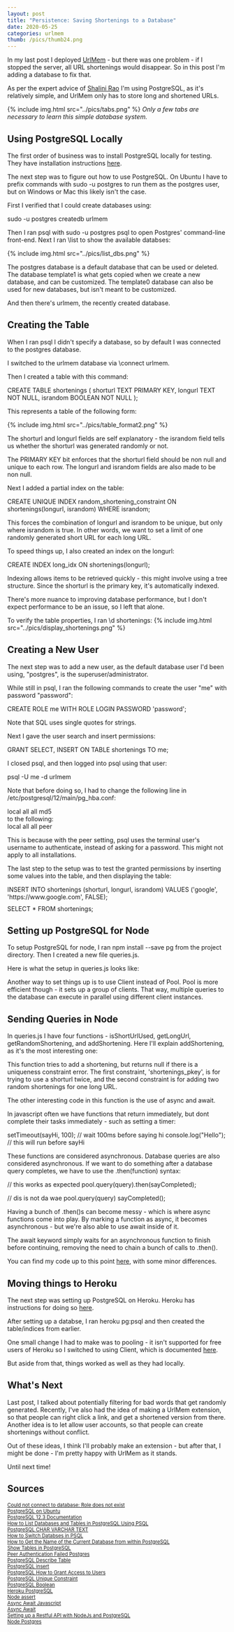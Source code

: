 ```yaml
---
layout: post
title: "Persistence: Saving Shortenings to a Database"
date: 2020-05-25
categories: urlmem
thumb: /pics/thumb24.png
---
```


In my last post I deployed <a href="https://UrlMem.com">UrlMem</a> - but there
was one problem - if I stopped the server, all URL shortenings would disappear.
So in this post I'm adding a database to fix that.

As per the expert advice of
<a href="http://www.shalinidrao.com/">Shalini Rao</a> I'm using PostgreSQL, as
it's relatively simple, and UrlMem only has to store long and shortened URLs.

{% include img.html src="../pics/tabs.png" %}
*Only a few tabs are necessary to learn this simple database system.*

## Using PostgreSQL Locally

The first order of business was to install PostgreSQL locally for testing. They
have installation instructions
<a href="https://www.postgresql.org/download/">here</a>.

The next step was to figure out how to use PostgreSQL. On Ubuntu I have to
prefix commands with <span class="code">sudo -u postgres</span> to run them as
the postgres user, but on Windows or Mac this likely isn't the case.

First I verified that I could create databases using:
<div class="code">sudo -u postgres createdb urlmem</div>

Then I ran psql with <span class="code">sudo -u postgres psql</span> to open
Postgres' command-line front-end. Next I ran <span class="code">\list</span> to
show the available databses:

{% include img.html src="../pics/list_dbs.png" %}

The <span class="code">postgres</span> database is a default database that can
be used or deleted. The database <span class="code">template1</span> is what
gets copied when we create a new database, and can be customized. The
<span class="code">template0</span> database can also be used for new databases,
but isn't meant to be customized.

And then there's <span class="code">urlmem</span>, the recently created
database.

## Creating the Table

When I ran <span class="code">psql</span> I didn't specify a database,
so by default I was connected to the <span class="code">postgres</span>
database.

I switched to the urlmem database via <span class="code">\connect urlmem</span>.

Then I created a table with this command:

<div class="code">CREATE TABLE shortenings (
    shorturl TEXT PRIMARY KEY,
    longurl TEXT NOT NULL,
    israndom BOOLEAN NOT NULL
);</div>

This represents a table of the following form:

{% include img.html src="../pics/table_format2.png" %}

The shorturl and longurl fields are self explanatory - the israndom field tells
us whether the shorturl was generated randomly or not.

The <span class="code">PRIMARY KEY</span> bit enforces that the shorturl field
should be non null and unique to each row. The longurl and israndom fields
are also made to be non null.

Next I added a partial index on the table:

<div class="code">CREATE UNIQUE INDEX random_shortening_constraint
        ON shortenings(longurl, israndom)
        WHERE israndom;</div>

This forces the combination of longurl and israndom to be unique, but only where
israndom is true. In other words, we want to set a limit of one randomly
generated short URL for each long URL.

To speed things up, I also created an index on the longurl:

<div class="code">CREATE INDEX long_idx ON shortenings(longurl);</div>

Indexing allows items to be retrieved quickly - this might involve using a tree
structure. Since the shorturl is the primary key, it's automatically indexed.

There's more nuance to improving database performance, but I don't expect
performance to be an issue, so I left that alone.

To verify the table properties, I ran <span class="code">\d shortenings</span>:
{% include img.html src="../pics/display_shortenings.png" %}

## Creating a New User

The next step was to add a new user, as the default database user I'd been
using, "postgres", is the superuser/administrator.

While still in psql, I ran the following commands to create the user "me" with
password "password":

<div class="code">CREATE ROLE me WITH ROLE LOGIN PASSWORD 'password';</div>

Note that SQL uses single quotes for strings.

Next I gave the user search and insert permissions:
<div class="code">GRANT SELECT, INSERT ON TABLE shortenings TO me;</div>

I closed psql, and then logged into psql using that user:
<div class="code">psql -U me -d urlmem</div>

Note that before doing so, I had to change the following line in
<span class="code">/etc/postgresql/12/main/pg_hba.conf</span>:
<div class="code">local   all             all                                     md5</div>
to the following:
<div class="code">local   all             all                                     peer</div>

This is because with the peer setting, psql uses the terminal user's username to
authenticate, instead of asking for a password. This might not apply to all
installations.

The last step to the setup was to test the granted permissions by inserting some
values into the table, and then displaying the table:

<div style="margin-bottom: 10px" class="code">INSERT INTO shortenings (shorturl, longurl, israndom)
        VALUES ('google', 'https://www.google.com', FALSE);</div>
<div class="code">SELECT * FROM shortenings;</div>

## Setting up PostgreSQL for Node

To setup PostgreSQL for node, I ran
<span class="code">npm install \-\-save pg</span> from the project directory.
Then I created a new file <span class="code">queries.js</span>.

Here is what the setup in <span class="code">queries.js</span> looks like:
<script src="https://gist.github.com/J3698/b932f455d5086a575d238e00f7c2faf5.js">
</script>

Another way to set things up is to use Client instead of Pool. Pool is more
efficient though - it sets up a group of clients. That way, multiple queries to
the database can execute in parallel using different client instances.

## Sending Queries in Node

In <span class="code">queries.js</span> I have four functions -
<span class="code">isShortUrlUsed</span>, <span class="code">getLongUrl</span>,
<span class="code">getRandomShortening</span>, and
<span class="code">addShortening</span>. Here I'll explain
<span class="code">addShortening</span>, as it's the most interesting one:
<script src="https://gist.github.com/J3698/e47d7e0ec83b01012e3ca8448daf98dc.js">
</script>

This function tries to add a shortening, but returns null if there is a
uniqueness constraint error. The first constraint, 'shortenings_pkey', is for
trying to use a shorturl twice, and the second constraint is for adding two
random shortenings for one long URL.

The other interesting code in this function is the use of
<span class="code">async</span> and <span class="code">await</span>.

In javascript often we have functions that return immediately, but dont complete
their tasks immediately - such as setting a timer:
<div class="code">setTimeout(sayHi, 100); // wait 100ms before saying hi
console.log("Hello"); // this will run before sayHi
</div>

These functions are considered asynchronous. Database queries are also
considered asynchronous. If we want to do something after a database query
completes, we have to use the <span class="code">.then(function)</span> syntax:

<div class="code">// this works as expected
pool.query(query).then(sayCompleted);

// dis is not da wae
pool.query(query)
sayCompleted();
</div>

Having a bunch of <span class="code">.then()</span>s can become messy - which is
where async functions come into play. By marking a function as async, it becomes
asynchronous - but we're also able to use <span class="code">await</span> inside
of it.

The <span class="code">await</span> keyword simply waits for an asynchronous
function to finish before continuing, removing the need to chain a bunch of
calls to <span class="code">.then()</span>.

You can find my code up to this point
[here](https://github.com/J3698/urlmem/tree/master/urlmem-app), with some minor
differences.

## Moving things to Heroku

The next step was setting up PostgreSQL on Heroku. Heroku has instructions for
doing so
[here](https://devcenter.heroku.com/articles/heroku-postgresql#connecting-in-node-js).

After setting up a databse, I ran <span class="code">heroku pg:psql</span> and
then created the table/indices from earlier.

One small change I had to make was to pooling - it isn't supported for free
users of Heroku so I switched to using Client, which is documented
[here](https://devcenter.heroku.com/articles/heroku-postgresql#connecting-in-node-js).

But aside from that, things worked as well as they had locally.

## What's Next

Last post, I talked about potentially filtering for bad words that get randomly
generated. Recently, I've also had the idea of making a UrlMem extension, so
that people can right click a link, and get a shortened version from there.
Another idea is to let allow user accounts, so that people can create
shortenings without conflict.

Out of these ideas, I think I'll probably make an extension - but after that, I
might be done - I'm pretty happy with UrlMem as it stands.

Until next time!

## Sources

<div style="font-size: .8em">
    <a href="https://stackoverflow.com/questions/16973018/createuser-could-not-connect-to-database-postgres-fatal-role-tom-does-not-e#">Could not connect to database: Role does not exist</a>
    <br>
    <a href="https://help.ubuntu.com/community/PostgreSQL">PostgreSQL on Ubuntu</a>
    <br>
    <a href="https://www.postgresql.org/docs/12">PostgreSQL 12.3 Documentation</a>
    <br>
    <a href="https://chartio.com/resources/tutorials/how-to-list-databases-and-tables-in-postgresql-using-psql/">How to List Databases and Tables in PostgreSQL Using PSQL</a>
    <br>
    <a href="https://www.postgresqltutorial.com/postgresql-char-varchar-text/">PostgreSQL CHAR VARCHAR TEXT</a>
    <br>
    <a href="https://stackoverflow.com/questions/3949876/how-to-switch-databases-in-psql">How to Switch Databses in PSQL</a>
    <br>
    <a href="https://dba.stackexchange.com/questions/58312/how-to-get-the-name-of-the-current-database-from-within-postgresql">How to Get the Name of the Current Database from within PostgreSQL</a>
    <br>
    <a href="https://stackoverflow.com/questions/769683/show-tables-in-postgresql">Show Tables in PostgreSQL</a>
    <br>
    <a href="https://stackoverflow.com/questions/18664074/getting-error-peer-authentication-failed-for-user-postgres-when-trying-to-ge">Peer Authentication Failed Postgres</a>
    <br>
    <a href="https://www.postgresqltutorial.com/postgresql-describe-table/">PostgreSQL Describe Table</a>
    <br>
    <a href="https://www.postgresqltutorial.com/postgresql-insert/">PostgreSQL insert</a>
    <br>
    <a href="https://tableplus.com/blog/2018/04/postgresql-how-to-grant-access-to-users.html">PostgreSQL How to Grant Access to Users</a>
    <br>
    <a href="https://www.postgresqltutorial.com/postgresql-unique-constraint/">PostgreSQL Unique Constraint</a>
    <br>
    <a href="https://www.postgresqltutorial.com/postgresql-boolean/">PostgreSQL Boolean</a>
    <br>
    <a href="https://devcenter.heroku.com/articles/heroku-postgresql#connecting-in-node-js">Heroku PostgreSQL</a>
    <br>
    <a href="https://www.w3schools.com/nodejs/met_assert.asp">Node assert</a>
    <br>
    <a href="https://medium.com/javascript-in-plain-english/async-await-javascript-5038668ec6eb">Async Await Javascript</a>
    <br>
    <a href="https://developer.mozilla.org/en-US/docs/Learn/JavaScript/Asynchronous/Async_await">Async Await</a>
    <br>
    <a href="https://blog.logrocket.com/setting-up-a-restful-api-with-node-js-and-postgresql-d96d6fc892d8/">Setting up a Restful API with NodeJs and PostgreSQL</a>
    <br>
    <a href="https://node-postgres.com/">Node Postgres</a>
</div>
